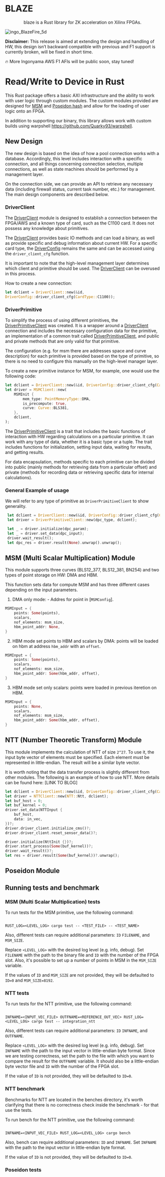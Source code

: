 # BLAZE

 <div align="center">blaze is a Rust library for ZK acceleration on Xilinx FPGAs.</div>

![ingo_BlazeFire_5d](https://github.com/ingonyama-zk/blaze/assets/2446179/6460173b-02af-4023-b055-c8274a0cbc21)

**Disclaimer:** This release is aimed at extending the design and handling of HW, this design isn’t backward compatible with previous and F1 support is currently broken, will be fixed in short time.

:fire: More Ingonyama AWS F1 AFIs will be public soon, stay tuned!

# Read/Write to Device in Rust

This Rust package offers a basic AXI infrastructure and the ability to work with user logic through custom modules.
The custom modules provided are designed for [MSM](src/ingo_msm) and [Poseidon hash](src/ingo_hash) and allow for the loading of user logic onto an FPGA.

In addition to supporting our binary, this library allows work with custom builds using warpshell https://github.com/Quarky93/warpshell.

## New Design

The new design is based on the idea of how a pool connection works with a database. Accordingly, this level includes interaction with a specific connection, and all things concerning connection selection, multiple connections, as well as state machines should be performed by a management layer.

On the connection side, we can provide an API to retrieve any necessary data (including firewall status, current task number, etc.) for management. The main design components are described below.

### DriverClient

The [DriverClient](src/driver_client/) module is designed to establish a connection between the FPGA/AWS and a known type of card, such as the C1100 card. It does not possess any knowledge about primitives.

The [DriverClient](src/driver_client/) provides basic IO methods and can load a binary, as well as provide specific and debug information about current HW. For a specific card type, the [DriverConfig](src/driver_client/dclient.rs) remains the same and can be accessed using the `driver_client_cfg` function.

It is important to note that the high-level management layer determines which client and primitive should be used. The [DriverClient](src/driver_client/) can be overused in this process.

How to create a new connection:

```rust
let dclient = DriverClient::new(&id,
DriverConfig::driver_client_cfg(CardType::C1100));
```

### DriverPrimitive

To simplify the process of using different primitives, the [DriverPrimitiveClient](src/driver_client/) was created. It is a wrapper around a [DriverClient](src/driver_client/) connection and includes the necessary configuration data for the primitive, an implementation of a common trait called [DriverPrimitiveClient](src/driver_client/), and public and private methods that are only valid for that primitive.

The configuration (e.g. for msm there are addresses space and curve description) for each primitive is provided based on the type of primitive, so there is no need to configure this manually on the high-level manager layer.

To create a new primitive instance for MSM, for example, one would use the following code:

```rust
let dclient = DriverClient::new(&id, DriverConfig::driver_client_cfg(CardType::C1100));
let driver = MSMClient::new(
    MSMInit {
        mem_type: PointMemoryType::DMA,
        is_precompute: true,
        curve: Curve::BLS381,
    },
    dclient,
);
```

The [DriverPrimitiveClient](src/driver_client/) is a trait that includes the basic functions of interaction with HW regarding calculations on a particular primitive. It can work with any type of data, whether it is a basic type or a tuple. The trait includes functions for initialization, setting input data, waiting for results, and getting results.

For data encapsulation, methods specific to each primitive can be divided into public (mainly methods for retrieving data from a particular offset) and private (methods for recording data or retrieving specific data for internal calculations).

### General Example of usage

We will refer to any type of primitive as `DriverPrimitiveClient` to show generality.

```rust
 let dclient = DriverClient::new(&id, DriverConfig::driver_client_cfg(CardType::C1100));
 let driver = DriverPrimitiveClient::new(dpc_type, dclient);

 let _ = driver.initialize(dpc_param);
 let _ = driver.set_data(dpc_input);
 driver.wait_result();
 let dpc_res = driver.result(None).unwrap().unwrap();
```

## MSM (Multi Scalar Multiplication) Module

This module supports three curves (BLS12_377, BLS12_381, BN254) and two types of point storage on HW: DMA and HBM.

This function sets data for compute MSM and has three different cases depending on the input parameters.

1. DMA only mode: - Addres for point in [`MSMConfig`].

```rust
MSMInput = {
    points: Some(points),
    scalars,
    nof_elements: msm_size,
    hbm_point_addr: None,
}
```

2. HBM mode set points to HBM and scalars by DMA: points will be loaded on hbm at address `hbm_addr` with an `offset`.

```rust
MSMInput = {
    points: Some(points),
    scalars,
    nof_elements: msm_size,
    hbm_point_addr: Some(hbm_addr, offset),
}
```

3. HBM mode set only scalars: points were loaded in previous iteretion on HBM.

```rust
MSMInput = {
    points: None,
    scalars,
    nof_elements: msm_size,
    hbm_point_addr: Some(hbm_addr, offset),
}
```

## NTT (Number Theoretic Transform) Module

This module implements the calculation of NTT of size `2^27`. To use it, the input byte vector of elements must be specified. Each element must be represented in little-endian. The result will be a similar byte vector.

It is worth noting that the data transfer process is slightly different from other modules. The following is an example of how to use NTT. More details can be found here: [LINK TO BLOG]

```rust
let dclient = DriverClient::new(&id, DriverConfig::driver_client_cfg(CardType::C1100));
let driver = NTTClient::new(NTT::Ntt, dclient);
let buf_host = 0;
let buf_kernel = 0;
driver.set_data(NTTInput {
    buf_host,
    data: in_vec,
})?;
driver.driver_client.initialize_cms()?;
driver.driver_client.reset_sensor_data()?;

driver.initialize(NttInit {})?;
driver.start_process(Some(buf_kernel))?;
driver.wait_result()?;
let res = driver.result(Some(buf_kernel))?.unwrap();
```

## Poseidon Module

## Running tests and benchmark

### MSM (Multi Scalar Multiplication) tests

To run tests for the MSM primitive, use the following command:

```

RUST_LOG=<LEVEL_LOG> cargo test -- <TEST_FILE> -- <TEST_NAME>
```

Also, different tests can require additional parameters:
`ID` `FILENAME`, and `MSM_SIZE`.

Replace `<LEVEL_LOG>` with the desired log level (e.g. info, debug). Set `FILENAME` with the path to the binary
file and `ID` with the number of the FPGA slot.
Also, it's possible to set up a number of points in MSM in the `MSM_SIZE` variable.

If the values of `ID` and `MSM_SIZE` are not provided, they will be defaulted to `ID=0` and `MSM_SIZE=8192`.

### NTT tests

To run tests for the NTT primitive, use the following command:

```

INFNAME=<INPUT_VEC_FILE> OUTFNAME=<REFERENCE_OUT_VEC> RUST_LOG=<LEVEL_LOG> cargo test -- integration_ntt
```

Also, different tests can require additional parameters:
`ID` `INFNAME`, and `OUTFNAME`.

Replace `<LEVEL_LOG>` with the desired log level (e.g. info, debug). Set `INFNAME` with the path to the input vector in little-endian byte format. Since we are testing correctness, set the path to the file with which you want to compare the result for the `OUTFNAME` variable. It should also be a little-endian byte vector
file and `ID` with the number of the FPGA slot.

If the value of `ID` is not provided, they will be defaulted to `ID=0`.

### NTT benchmark

Benchmarks for NTT are located in the benches directory, it's worth clarifying that there is no correctness check inside the benchmark - for that use the tests.

To run bench for the NTT primitive, use the following command:

```

INFNAME=<INPUT_VEC_FILE> RUST_LOG=<LEVEL_LOG> cargo bench
```

Also, bench can require additional parameters: `ID` and `INFNAME`. Set `INFNAME` with the path to the input vector in little-endian byte format.

If the value of `ID` is not provided, they will be defaulted to `ID=0`.

### Poseidon tests
